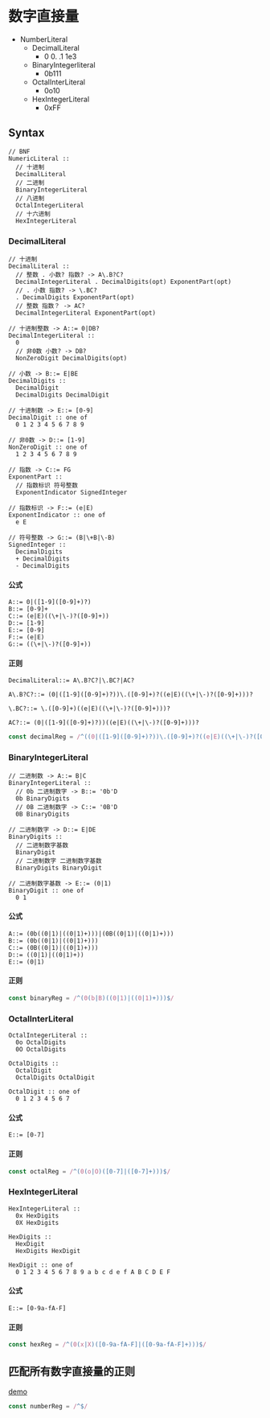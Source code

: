 # 数字直接量

- NumberLiteral
  - DecimalLiteral
    - 0 0. .1 1e3
  - BinaryIntegerIiteral
    - 0b111
  - OctalInterLiteral
    - 0o10
  - HexIntegerLiteral
    - 0xFF

## Syntax

```
// BNF
NumericLiteral ::
  // 十进制
  DecimalLiteral
  // 二进制
  BinaryIntegerLiteral
  // 八进制
  OctalIntegerLiteral
  // 十六进制
  HexIntegerLiteral
```

### DecimalLiteral

```
// 十进制
DecimalLiteral ::
  // 整数 . 小数? 指数? -> A\.B?C?
  DecimalIntegerLiteral . DecimalDigits(opt) ExponentPart(opt)
  // . 小数 指数? -> \.BC?
  . DecimalDigits ExponentPart(opt)
  // 整数 指数？ -> AC?
  DecimalIntegerLiteral ExponentPart(opt)
```

```
// 十进制整数 -> A::= 0|DB?
DecimalIntegerLiteral ::
  0
  // 非0数 小数? -> DB?
  NonZeroDigit DecimalDigits(opt)
```

```
// 小数 -> B::= E|BE
DecimalDigits ::
  DecimalDigit
  DecimalDigits DecimalDigit
```

```
// 十进制数 -> E::= [0-9]
DecimalDigit :: one of
  0 1 2 3 4 5 6 7 8 9
```

```
// 非0数 -> D::= [1-9]
NonZeroDigit :: one of
  1 2 3 4 5 6 7 8 9
```

```
// 指数 -> C::= FG
ExponentPart ::
  // 指数标识 符号整数
  ExponentIndicator SignedInteger
```

```
// 指数标识 -> F::= (e|E)
ExponentIndicator :: one of
  e E
```

```
// 符号整数 -> G::= (B|\+B|\-B)
SignedInteger ::
  DecimalDigits
  + DecimalDigits
  - DecimalDigits
```

#### 公式

```
A::= 0|([1-9]([0-9]+)?)
B::= [0-9]+
C::= (e|E)((\+|\-)?([0-9]+))
D::= [1-9]
E::= [0-9]
F::= (e|E)
G::= ((\+|\-)?([0-9]+))
```

#### 正则

```
DecimalLiteral::= A\.B?C?|\.BC?|AC?

A\.B?C?::= (0|([1-9]([0-9]+)?))\.([0-9]+)?((e|E)((\+|\-)?([0-9]+)))?

\.BC?::= \.([0-9]+)((e|E)((\+|\-)?([0-9]+)))?

AC?::= (0|([1-9]([0-9]+)?))((e|E)((\+|\-)?([0-9]+)))?
```

```js
const decimalReg = /^((0|([1-9]([0-9]+)?))\.([0-9]+)?((e|E)((\+|\-)?([0-9]+)))?)|(\.([0-9]+)((e|E)((\+|\-)?([0-9]+)))?)|((0|([1-9]([0-9]+)?))((e|E)((\+|\-)?([0-9]+)))?)$/
```

### BinaryIntegerLiteral

```
// 二进制数 -> A::= B|C
BinaryIntegerLiteral ::
  // 0b 二进制数字 -> B::= '0b'D
  0b BinaryDigits
  // 0B 二进制数字 -> C::= '0B'D
  0B BinaryDigits
```

```
// 二进制数字 -> D::= E|DE
BinaryDigits ::
  // 二进制数字基数
  BinaryDigit
  // 二进制数字 二进制数字基数
  BinaryDigits BinaryDigit
```

```
// 二进制数字基数 -> E::= (0|1)
BinaryDigit :: one of
  0 1
```

#### 公式

```
A::= (0b((0|1)|((0|1)+)))|(0B((0|1)|((0|1)+)))
B::= (0b((0|1)|((0|1)+)))
C::= (0B((0|1)|((0|1)+)))
D::= ((0|1)|((0|1)+))
E::= (0|1)
```

#### 正则

```js
const binaryReg = /^(0(b|B)((0|1)|((0|1)+)))$/
```

### OctalInterLiteral

```
OctalIntegerLiteral ::
  0o OctalDigits
  0O OctalDigits

OctalDigits ::
  OctalDigit
  OctalDigits OctalDigit

OctalDigit :: one of
  0 1 2 3 4 5 6 7
```

#### 公式

```
E::= [0-7]
```

#### 正则

```js
const octalReg = /^(0(o|O)([0-7]|([0-7]+)))$/
```

### HexIntegerLiteral

```
HexIntegerLiteral ::
  0x HexDigits
  0X HexDigits

HexDigits ::
  HexDigit
  HexDigits HexDigit

HexDigit :: one of
  0 1 2 3 4 5 6 7 8 9 a b c d e f A B C D E F
```

#### 公式

```
E::= [0-9a-fA-F]
```

#### 正则

```js
const hexReg = /^(0(x|X)([0-9a-fA-F]|([0-9a-fA-F]+)))$/
```

## 匹配所有数字直接量的正则

[demo](./regNumber.js)

```js
const numberReg = /^$/
```
